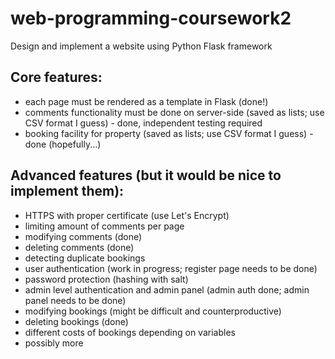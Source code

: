 # web-programming-coursework2
Design and implement a website using Python Flask framework

Core features:
--------------
- each page must be rendered as a template in Flask (done!)
- comments functionality must be done on server-side (saved as lists; use CSV format I guess) - done, independent testing required
- booking facility for property (saved as lists; use CSV format I guess) - done (hopefully...)

Advanced features (but it would be nice to implement them):
--------------
- HTTPS with proper certificate (use Let's Encrypt)
- limiting amount of comments per page
- modifying comments (done)
- deleting comments (done)
- detecting duplicate bookings
- user authentication (work in progress; register page needs to be done)
- password protection (hashing with salt)
- admin level authentication and admin panel (admin auth done; admin panel needs to be done)
- modifying bookings (might be difficult and counterproductive)
- deleting bookings (done)
- different costs of bookings depending on variables
- possibly more
